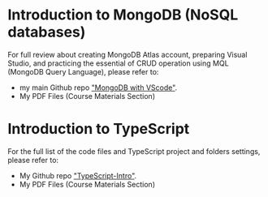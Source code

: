 # Introduction to MongoDB (NoSQL databases)
For full review about creating MongoDB Atlas account, preparing Visual Studio, and practicing the essential of CRUD operation using MQL (MongoDB Query Language), please refer to:
- my main Github repo ["MongoDB  with VScode"](https://github.com/anmarjarjees/mongodb-vscode).
- My PDF Files (Course Materials Section)

# Introduction to TypeScript
For the full list of the code files and TypeScript project and folders settings, please refer to:
- My Github repo ["TypeScript-Intro"](https://github.com/anmarjarjees/TypeScript-Intro).
- My PDF Files (Course Materials Section)